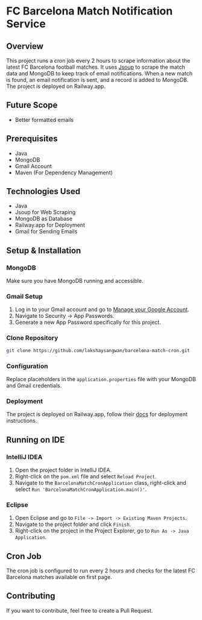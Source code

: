 # FC Barcelona Match Notification Service

## Overview

This project runs a cron job every 2 hours to scrape information about the latest FC Barcelona football matches. It
uses [Jsoup](https://jsoup.org/) to scrape the match data and MongoDB to keep track of email notifications. When a new
match is found, an email notification is sent, and a record is added to MongoDB. The project is deployed on Railway.app.

## Future Scope

- Better formatted emails

## Prerequisites

- Java
- MongoDB
- Gmail Account
- Maven (For Dependency Management)

## Technologies Used

- Java
- Jsoup for Web Scraping
- MongoDB as Database
- Railway.app for Deployment
- Gmail for Sending Emails

## Setup & Installation

### MongoDB

Make sure you have MongoDB running and accessible.

### Gmail Setup

1. Log in to your Gmail account and go to [Manage your Google Account](https://myaccount.google.com/).
2. Navigate to Security -> App Passwords.
3. Generate a new App Password specifically for this project.

### Clone Repository

```bash
git clone https://github.com/lakshaysangwan/barcelona-match-cron.git
```

### Configuration

Replace placeholders in the `application.properties` file with your MongoDB and Gmail credentials.

### Deployment

The project is deployed on Railway.app, follow their [docs](https://docs.railway.app/) for deployment instructions.

## Running on IDE

### IntelliJ IDEA

1. Open the project folder in IntelliJ IDEA.
2. Right-click on the `pom.xml` file and select `Reload Project`.
3. Navigate to the `BarcelonaMatchCronApplication` class, right-click and
   select `Run 'BarcelonaMatchCronApplication.main()'`.

### Eclipse

1. Open Eclipse and go to `File -> Import -> Existing Maven Projects`.
2. Navigate to the project folder and click `Finish`.
3. Right-click on the project in the Project Explorer, go to `Run As -> Java Application`.

## Cron Job

The cron job is configured to run every 2 hours and checks for the latest FC Barcelona matches available on first page.

## Contributing

If you want to contribute, feel free to create a Pull Request.